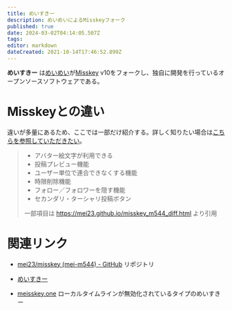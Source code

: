 ```yaml
---
title: めいすきー
description: めいめいによるMisskeyフォーク
published: true
date: 2024-03-02T04:14:05.507Z
tags: 
editor: markdown
dateCreated: 2021-10-14T17:46:52.899Z
---
```


**めいすきー** は[めいめい](/persons/mei23)が[Misskey](/software/misskey) v10をフォークし、独自に開発を行っているオープンソースソフトウェアである。

# Misskeyとの違い

違いが多量にあるため、ここでは一部だけ紹介する。詳しく知りたい場合は[こちらを参照していただきたい](https://mei23.github.io/misskey_m544_diff.html)。

> - アバター絵文字が利用できる
> - 投稿プレビュー機能
> - ユーザー単位で連合できなくする機能
> - 時限削除機能
> - フォロー／フォロワーを隠す機能
> - セカンダリ・ターシャリ投稿ボタン
> 
> 一部項目は https://mei23.github.io/misskey_m544_diff.html より引用

# 関連リンク

- [mei23/misskey (mei-m544) - GitHub](https://github.com/mei23/misskey/tree/mei-m544) リポジトリ

- [めいすきー](https://misskey.m544.net/)

- [meisskey.one](https://meisskey.one/)
  ローカルタイムラインが無効化されているタイプのめいすきー